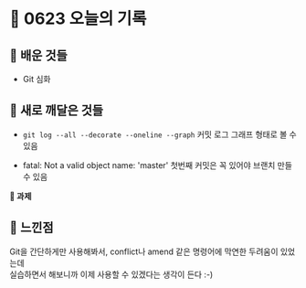 # 🧸 0623 오늘의 기록
## 💙 배운 것들
* Git 심화

## 💚 새로 깨달은 것들
* `git log --all --decorate --oneline --graph` 커밋 로그 그래프 형태로 볼 수 있음

* fatal: Not a valid object name: 'master'
첫번째 커밋은 꼭 있어야 브랜치 만들 수 있음 

**📍 과제**

## 💜 느낀점
Git을 간단하게만 사용해봐서, conflict나 amend 같은 명령어에 막연한 두려움이 있었는데   
실습하면서 해보니까 이제 사용할 수 있겠다는 생각이 든다 :-)

